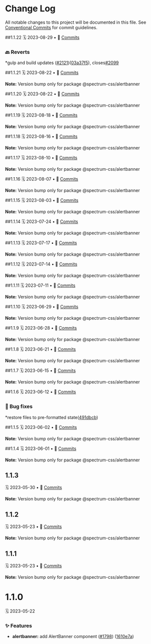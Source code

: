 # Change Log

All notable changes to this project will be documented in this file.
See [Conventional Commits](https://conventionalcommits.org) for commit guidelines.

<a name="1.1.22"></a>
##1.1.22
🗓
2023-08-29 • 📝 [Commits](https://github.com/adobe/spectrum-css/compare/@spectrum-css/alertbanner@1.1.21...@spectrum-css/alertbanner@1.1.22)

### 🔙 Reverts

\*gulp and build updates ([#2121](https://github.com/adobe/spectrum-css/issues/2121))([03a37f5](https://github.com/adobe/spectrum-css/commit/03a37f5)), closes[#2099](https://github.com/adobe/spectrum-css/issues/2099)

<a name="1.1.21"></a>
##1.1.21
🗓
2023-08-22 • 📝 [Commits](https://github.com/adobe/spectrum-css/compare/@spectrum-css/alertbanner@1.1.20...@spectrum-css/alertbanner@1.1.21)

**Note:** Version bump only for package @spectrum-css/alertbanner

<a name="1.1.20"></a>
##1.1.20
🗓
2023-08-22 • 📝 [Commits](https://github.com/adobe/spectrum-css/compare/@spectrum-css/alertbanner@1.1.18...@spectrum-css/alertbanner@1.1.20)

**Note:** Version bump only for package @spectrum-css/alertbanner

<a name="1.1.19"></a>
##1.1.19
🗓
2023-08-18 • 📝 [Commits](https://github.com/adobe/spectrum-css/compare/@spectrum-css/alertbanner@1.1.18...@spectrum-css/alertbanner@1.1.19)

**Note:** Version bump only for package @spectrum-css/alertbanner

<a name="1.1.18"></a>
##1.1.18
🗓
2023-08-16 • 📝 [Commits](https://github.com/adobe/spectrum-css/compare/@spectrum-css/alertbanner@1.1.17...@spectrum-css/alertbanner@1.1.18)

**Note:** Version bump only for package @spectrum-css/alertbanner

<a name="1.1.17"></a>
##1.1.17
🗓
2023-08-10 • 📝 [Commits](https://github.com/adobe/spectrum-css/compare/@spectrum-css/alertbanner@1.1.16...@spectrum-css/alertbanner@1.1.17)

**Note:** Version bump only for package @spectrum-css/alertbanner

<a name="1.1.16"></a>
##1.1.16
🗓
2023-08-07 • 📝 [Commits](https://github.com/adobe/spectrum-css/compare/@spectrum-css/alertbanner@1.1.15...@spectrum-css/alertbanner@1.1.16)

**Note:** Version bump only for package @spectrum-css/alertbanner

<a name="1.1.15"></a>
##1.1.15
🗓
2023-08-03 • 📝 [Commits](https://github.com/adobe/spectrum-css/compare/@spectrum-css/alertbanner@1.1.14...@spectrum-css/alertbanner@1.1.15)

**Note:** Version bump only for package @spectrum-css/alertbanner

<a name="1.1.14"></a>
##1.1.14
🗓
2023-07-24 • 📝 [Commits](https://github.com/adobe/spectrum-css/compare/@spectrum-css/alertbanner@1.1.13...@spectrum-css/alertbanner@1.1.14)

**Note:** Version bump only for package @spectrum-css/alertbanner

<a name="1.1.13"></a>
##1.1.13
🗓
2023-07-17 • 📝 [Commits](https://github.com/adobe/spectrum-css/compare/@spectrum-css/alertbanner@1.1.12...@spectrum-css/alertbanner@1.1.13)

**Note:** Version bump only for package @spectrum-css/alertbanner

<a name="1.1.12"></a>
##1.1.12
🗓
2023-07-14 • 📝 [Commits](https://github.com/adobe/spectrum-css/compare/@spectrum-css/alertbanner@1.1.11...@spectrum-css/alertbanner@1.1.12)

**Note:** Version bump only for package @spectrum-css/alertbanner

<a name="1.1.11"></a>
##1.1.11
🗓
2023-07-11 • 📝 [Commits](https://github.com/adobe/spectrum-css/compare/@spectrum-css/alertbanner@1.1.10...@spectrum-css/alertbanner@1.1.11)

**Note:** Version bump only for package @spectrum-css/alertbanner

<a name="1.1.10"></a>
##1.1.10
🗓
2023-06-29 • 📝 [Commits](https://github.com/adobe/spectrum-css/compare/@spectrum-css/alertbanner@1.1.9...@spectrum-css/alertbanner@1.1.10)

**Note:** Version bump only for package @spectrum-css/alertbanner

<a name="1.1.9"></a>
##1.1.9
🗓
2023-06-28 • 📝 [Commits](https://github.com/adobe/spectrum-css/compare/@spectrum-css/alertbanner@1.1.8...@spectrum-css/alertbanner@1.1.9)

**Note:** Version bump only for package @spectrum-css/alertbanner

<a name="1.1.8"></a>
##1.1.8
🗓
2023-06-21 • 📝 [Commits](https://github.com/adobe/spectrum-css/compare/@spectrum-css/alertbanner@1.1.7...@spectrum-css/alertbanner@1.1.8)

**Note:** Version bump only for package @spectrum-css/alertbanner

<a name="1.1.7"></a>
##1.1.7
🗓
2023-06-15 • 📝 [Commits](https://github.com/adobe/spectrum-css/compare/@spectrum-css/alertbanner@1.1.6...@spectrum-css/alertbanner@1.1.7)

**Note:** Version bump only for package @spectrum-css/alertbanner

<a name="1.1.6"></a>
##1.1.6
🗓
2023-06-12 • 📝 [Commits](https://github.com/adobe/spectrum-css/compare/@spectrum-css/alertbanner@1.1.5...@spectrum-css/alertbanner@1.1.6)

### 🐛 Bug fixes

\*restore files to pre-formatted state([491dbcb](https://github.com/adobe/spectrum-css/commit/491dbcb))

<a name="1.1.5"></a>
##1.1.5
🗓
2023-06-02 • 📝 [Commits](https://github.com/adobe/spectrum-css/compare/@spectrum-css/alertbanner@1.1.4...@spectrum-css/alertbanner@1.1.5)

**Note:** Version bump only for package @spectrum-css/alertbanner

<a name="1.1.4"></a>
##1.1.4
🗓
2023-06-01 • 📝 [Commits](https://github.com/adobe/spectrum-css/compare/@spectrum-css/alertbanner@1.1.3...@spectrum-css/alertbanner@1.1.4)

**Note:** Version bump only for package @spectrum-css/alertbanner

<a name="1.1.3"></a>

## 1.1.3

🗓 2023-05-30 • 📝 [Commits](https://github.com/adobe/spectrum-css/compare/@spectrum-css/alertbanner@1.1.2...@spectrum-css/alertbanner@1.1.3)

**Note:** Version bump only for package @spectrum-css/alertbanner

<a name="1.1.2"></a>

## 1.1.2

🗓 2023-05-23 • 📝 [Commits](https://github.com/adobe/spectrum-css/compare/@spectrum-css/alertbanner@1.1.1...@spectrum-css/alertbanner@1.1.2)

**Note:** Version bump only for package @spectrum-css/alertbanner

<a name="1.1.1"></a>

## 1.1.1

🗓 2023-05-23 • 📝 [Commits](https://github.com/adobe/spectrum-css/compare/@spectrum-css/alertbanner@1.1.0...@spectrum-css/alertbanner@1.1.1)

**Note:** Version bump only for package @spectrum-css/alertbanner

<a name="1.1.0"></a>

# 1.1.0

🗓 2023-05-22

### ✨ Features

- **alertbanner:** add AlertBanner component ([#1798](https://github.com/adobe/spectrum-css/issues/1798)) ([1610e7a](https://github.com/adobe/spectrum-css/commit/1610e7a))
